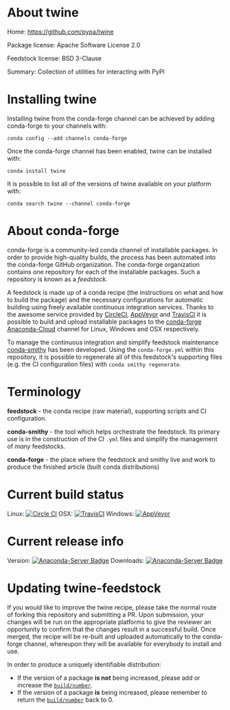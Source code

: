 About twine
===========

Home: https://github.com/pypa/twine

Package license: Apache Software License 2.0

Feedstock license: BSD 3-Clause

Summary: Collection of utilities for interacting with PyPI



Installing twine
================

Installing twine from the conda-forge channel can be achieved by adding conda-forge to your channels with:

```
conda config --add channels conda-forge
```

Once the conda-forge channel has been enabled, twine can be installed with:

```
conda install twine
```

It is possible to list all of the versions of twine available on your platform with:

```
conda search twine --channel conda-forge
```


About conda-forge
=================

conda-forge is a community-led conda channel of installable packages.
In order to provide high-quality builds, the process has been automated into the
conda-forge GitHub organization. The conda-forge organization contains one repository
for each of the installable packages. Such a repository is known as a *feedstock*.

A feedstock is made up of a conda recipe (the instructions on what and how to build
the package) and the necessary configurations for automatic building using freely
available continuous integration services. Thanks to the awesome service provided by
[CircleCI](https://circleci.com/), [AppVeyor](http://www.appveyor.com/)
and [TravisCI](https://travis-ci.org/) it is possible to build and upload installable
packages to the [conda-forge](https://anaconda.org/conda-forge)
[Anaconda-Cloud](http://docs.anaconda.org/) channel for Linux, Windows and OSX respectively.

To manage the continuous integration and simplify feedstock maintenance
[conda-smithy](http://github.com/conda-forge/conda-smithy) has been developed.
Using the ``conda-forge.yml`` within this repository, it is possible to regenerate all of
this feedstock's supporting files (e.g. the CI configuration files) with ``conda smithy regenerate``.


Terminology
===========

**feedstock** - the conda recipe (raw material), supporting scripts and CI configuration.

**conda-smithy** - the tool which helps orchestrate the feedstock.
                   Its primary use is in the construction of the CI ``.yml`` files
                   and simplify the management of *many* feedstocks.

**conda-forge** - the place where the feedstock and smithy live and work to
                  produce the finished article (built conda distributions)

Current build status
====================

Linux: [![Circle CI](https://circleci.com/gh/conda-forge/twine-feedstock.svg?style=svg)](https://circleci.com/gh/conda-forge/twine-feedstock)
OSX: [![TravisCI](https://travis-ci.org/conda-forge/twine-feedstock.svg?branch=master)](https://travis-ci.org/conda-forge/twine-feedstock)
Windows: [![AppVeyor](https://ci.appveyor.com/api/projects/status/github/conda-forge/twine-feedstock?svg=True)](https://ci.appveyor.com/project/conda-forge/twine-feedstock/branch/master)

Current release info
====================
Version: [![Anaconda-Server Badge](https://anaconda.org/conda-forge/twine/badges/version.svg)](https://anaconda.org/conda-forge/twine)
Downloads: [![Anaconda-Server Badge](https://anaconda.org/conda-forge/twine/badges/downloads.svg)](https://anaconda.org/conda-forge/twine)


Updating twine-feedstock
========================

If you would like to improve the twine recipe, please take the normal
route of forking this repository and submitting a PR. Upon submission, your changes will
be run on the appropriate platforms to give the reviewer an opportunity to confirm that the
changes result in a successful build. Once merged, the recipe will be re-built and uploaded
automatically to the conda-forge channel, whereupon they will be available for everybody to
install and use.

In order to produce a uniquely identifiable distribution:
 * If the version of a package **is not** being increased, please add or increase
   the [``build/number``](http://conda.pydata.org/docs/building/meta-yaml.html#build-number-and-string).
 * If the version of a package **is** being increased, please remember to return
   the [``build/number``](http://conda.pydata.org/docs/building/meta-yaml.html#build-number-and-string)
   back to 0.
